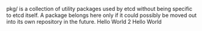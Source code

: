pkg/ is a collection of utility packages used by etcd without being specific to etcd itself. A package belongs here
only if it could possibly be moved out into its own repository in the future.
Hello World 2
Hello World
